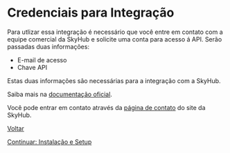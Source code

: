 # Credenciais para Integração

Para utlizar essa integração é necessário que você entre em contato com a equipe comercial da SkyHub e solicite uma conta para acesso á API.
Serão passadas duas informações:

* E-mail de acesso
* Chave API

Estas duas informações são necessárias para a integração com a SkyHub.

Saiba mais na [documentação oficial](https://skyhub.gelato.io/docs/versions/1.1/autenticacao-e-formato-dos-dados).

Você pode entrar em contato através da [página de contato](https://skyhub.com.br/#form_contato) do site da SkyHub.

[Voltar](../README.md)

[Continuar: Instalação e Setup](INSTALLATION.md)
